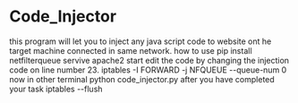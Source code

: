 # Code_Injector
this program will let you to inject any java script code to website ont he target machine connected in same network.
how to use 
pip install netfilterqueue
servive apache2 start 
edit the code by changing the injection code on line number 23.
iptables -I FORWARD -j NFQUEUE --queue-num 0
now in other terminal 
python code_injector.py
after you have completed your task 
iptables --flush
